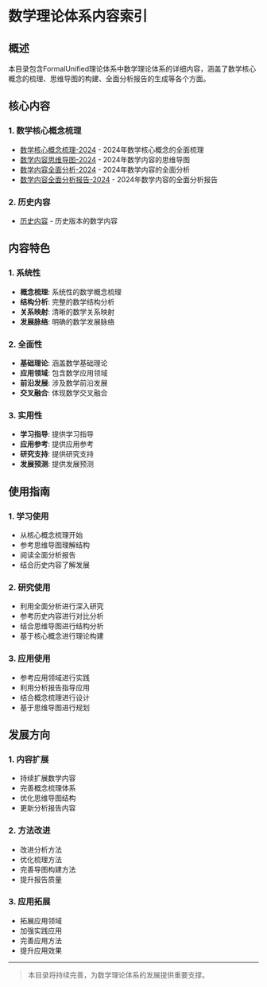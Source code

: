 ﻿# 数学理论体系内容索引

## 概述

本目录包含FormalUnified理论体系中数学理论体系的详细内容，涵盖了数学核心概念的梳理、思维导图的构建、全面分析报告的生成等各个方面。

## 核心内容

### 1. 数学核心概念梳理

- [数学核心概念梳理-2024](数学核心概念梳理-2024.md) - 2024年数学核心概念的全面梳理
- [数学内容思维导图-2024](数学内容思维导图-2024.md) - 2024年数学内容的思维导图
- [数学内容全面分析-2024](数学内容全面分析-2024.md) - 2024年数学内容的全面分析
- [数学内容全面分析报告-2024](数学内容全面分析报告-2024.md) - 2024年数学内容的全面分析报告

### 2. 历史内容

- [历史内容](历史/README.md) - 历史版本的数学内容

## 内容特色

### 1. 系统性

- **概念梳理**: 系统性的数学概念梳理
- **结构分析**: 完整的数学结构分析
- **关系映射**: 清晰的数学关系映射
- **发展脉络**: 明确的数学发展脉络

### 2. 全面性

- **基础理论**: 涵盖数学基础理论
- **应用领域**: 包含数学应用领域
- **前沿发展**: 涉及数学前沿发展
- **交叉融合**: 体现数学交叉融合

### 3. 实用性

- **学习指导**: 提供学习指导
- **应用参考**: 提供应用参考
- **研究支持**: 提供研究支持
- **发展预测**: 提供发展预测

## 使用指南

### 1. 学习使用

- 从核心概念梳理开始
- 参考思维导图理解结构
- 阅读全面分析报告
- 结合历史内容了解发展

### 2. 研究使用

- 利用全面分析进行深入研究
- 参考历史内容进行对比分析
- 结合思维导图进行结构分析
- 基于核心概念进行理论构建

### 3. 应用使用

- 参考应用领域进行实践
- 利用分析报告指导应用
- 结合概念梳理进行设计
- 基于思维导图进行规划

## 发展方向

### 1. 内容扩展

- 持续扩展数学内容
- 完善概念梳理体系
- 优化思维导图结构
- 更新分析报告内容

### 2. 方法改进

- 改进分析方法
- 优化梳理方法
- 完善导图构建方法
- 提升报告质量

### 3. 应用拓展

- 拓展应用领域
- 加强实践应用
- 完善应用方法
- 提升应用效果

---

> 本目录将持续完善，为数学理论体系的发展提供重要支撑。
